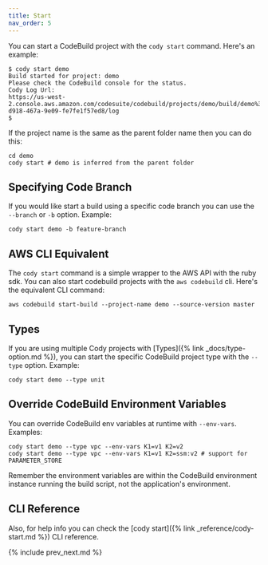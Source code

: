 ```yaml
---
title: Start
nav_order: 5
---
```


You can start a CodeBuild project with the `cody start` command. Here's an example:

    $ cody start demo
    Build started for project: demo
    Please check the CodeBuild console for the status.
    Cody Log Url:
    https://us-west-2.console.aws.amazon.com/codesuite/codebuild/projects/demo/build/demo%3A7bc4cb33-d918-467a-9e09-fe7fe1f57ed8/log
    $

If the project name is the same as the parent folder name then you can do this:

    cd demo
    cody start # demo is inferred from the parent folder

## Specifying Code Branch

If you would like start a build using a specific code branch you can use the `--branch` or `-b` option.  Example:

    cody start demo -b feature-branch

## AWS CLI Equivalent

The `cody start` command is a simple wrapper to the AWS API with the ruby sdk. You can also start codebuild projects with the `aws codebuild` cli.  Here's the equivalent CLI command:

    aws codebuild start-build --project-name demo --source-version master

## Types

If you are using multiple Cody projects with [Types]({% link _docs/type-option.md %}), you can start the specific CodeBuild project type with the `--type` option.  Example:

    cody start demo --type unit

## Override CodeBuild Environment Variables

You can override CodeBuild env variables at runtime with `--env-vars`. Examples:

    cody start demo --type vpc --env-vars K1=v1 K2=v2
    cody start demo --type vpc --env-vars K1=v1 K2=ssm:v2 # support for PARAMETER_STORE

Remember the environment variables are within the CodeBuild environment instance running the build script, not the application's environment.

## CLI Reference

Also, for help info you can check the [cody start]({% link _reference/cody-start.md %}) CLI reference.

{% include prev_next.md %}
